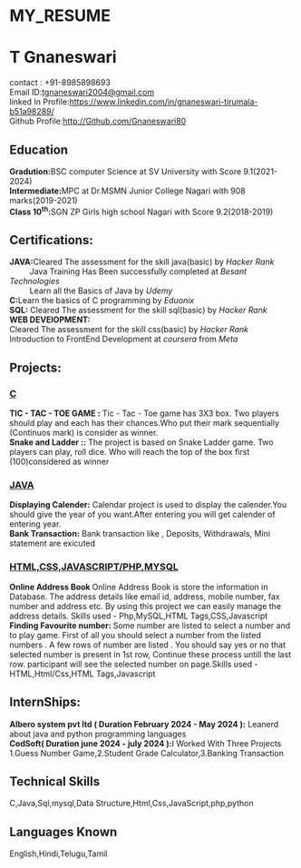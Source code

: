# MY_RESUME
<html>
<head>

<link rel="stylesheet"  href="resume.css">

</head>
<body>
<div>
   <h1>T Gnaneswari</h2>
contact : +91-8985898693<br>
Email ID:<a href="tgnaneswari2004@gmail.com">tgnaneswari2004@gmail.com</a><br>
linked In Profile:<a href="https://www.linkedin.com/in/gnaneswari-tirumala-b51a98289/">https://www.linkedin.com/in/gnaneswari-tirumala-b51a98289/</a>
<br>
Github Profile:<a href="http://Github.com/Gnaneswari80">http://Github.com/Gnaneswari80</a>
<br>
<p>       </p>
</div>
<div class="second">
<h2 color:pink>Education</h2>
</div>
<b>Gradution:</b>BSC computer Science at SV University with Score 9.1(2021-2024)<br>
<b>Intermediate:</b>MPC at Dr.MSMN Junior College Nagari with 908 marks(2019-2021)<br>
<b>Class 10<sup>th</sup>:</b>SGN  ZP Girls high school Nagari  with Score 9.2(2018-2019)
<div class="second">
<h2 color:pink>Certifications:</h2>
</div>
<b>JAVA:</b>Cleared The assessment for the skill java(basic) by <i>Hacker Rank</i><br>
  &nbsp &nbsp &nbsp &nbsp&nbsp Java Training Has Been successfully completed at <i>Besant Technologies</i><br>
 &nbsp &nbsp &nbsp &nbsp&nbsp Learn  all the  Basics of Java by  <i>Udemy</i><br>
<b>C:</b>Learn the basics of C programming by <i>Eduonix</i><br>
             <b>SQL:</b>  Cleared The assessment for the skill sql(basic) by <i>Hacker Rank</i><br>
<b>WEB DEVElOPMENT:</b><br>
           Cleared The assessment for the skill css(basic)  by <i>Hacker Rank</i><br>
Introduction to FrontEnd Development at <i>coursera</i> from <i>Meta</i>
    &nbsp &nbsp &nbsp &nbsp&nbsp &nbsp&nbsp &nbsp&nbsp &nbsp&nbsp &nbsp&nbsp &nbsp                
<div class="second">
<h2 color:pink>Projects:</h2>
</div>


 <u><h3>C</h3></u>
<b>TIC - TAC - TOE GAME :</b> Tic - Tac - Toe game has 3X3 box.
 Two players should play and each has their chances.Who put their mark sequentially (Continuos mark) is consider as winner.<br>
<b>Snake and Ladder ::</b> The project is based on Snake
 Ladder game. Two players can play, roll dice. Who will reach the top of the box first (100)considered as winner 

<u><h3>JAVA</h3></u>
<b>Displaying Calender:</b> Calendar project is used to display the calender.You should give
 the year of you want.After entering you will get calender of entering year.<br>
<b>Bank Transaction:</b> Bank transaction like , Deposits, Withdrawals, Mini statement are exicuted <br>


<u><h3>HTML,CSS,JAVASCRIPT/PHP,MYSQL</h3></u>
<b>Online Address Book  </b> Online Address Book is store the information in 
Database. The address details like email id, address, mobile number, fax number and address etc. By using this project we can easily 
manage the address details. Skills used - Php,MySQL,HTML Tags,CSS,Javascript<br>
<b>Finding Favourite number: </b>Some number
 are listed to select a number and to play game. First of all you should select a number from the listed numbers .
A few rows of number are listed . You should say yes or no that selected number is present in 1st row, Continue these process 
untill the last row. participant will see the selected number on page.Skills used - HTML,Html/Css,HTML Tags,Javascript <br>


<div class="second">
<h2 color:pink>InternShips:</h2>
</div>
<b> Albero system pvt ltd ( Duration February 2024 - May 2024 ):</b> Leanerd about java and python programming languages 
<br>
 <b>CodSoft( Duration june 2024 - july 2024 ):</b>I Worked With Three Projects 1.Guess Number Game,2.Student Grade Calculator,3.Banking 
Transaction











<div class="second">
<h2 color:pink>Technical Skills</h2>

</div>
C,Java,Sql,mysql,Data Structure,Html,Css,JavaScript,php,python

<div class="second">
<h2 color:pink>Languages Known</h2>

</div>
English,Hindi,Telugu,Tamil
</body>
</html>
